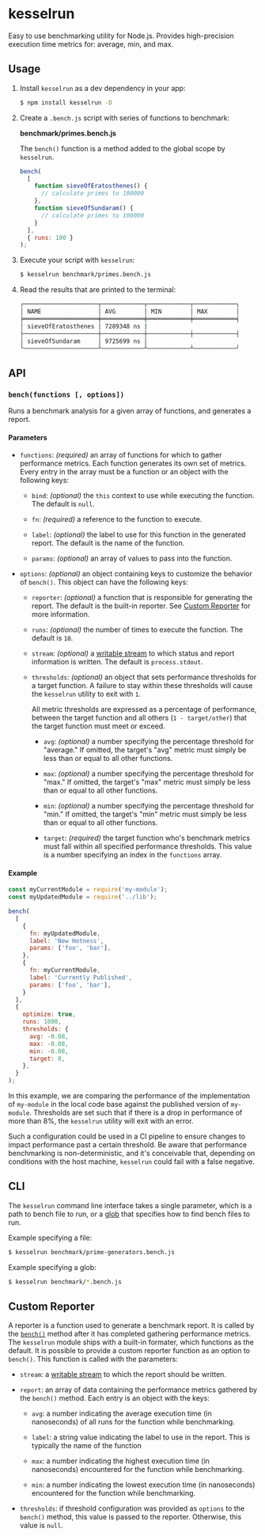 # kesselrun

Easy to use benchmarking utility for Node.js.  Provides high-precision execution time metrics for: average, min, and max.

## Usage

1. Install `kesselrun` as a dev dependency in your app:

    ```sh
    $ npm install kesselrun -D
    ```

2. Create a `.bench.js` script with series of functions to benchmark:

    __benchmark/primes.bench.js__

    The `bench()` function is a method added to the global scope by `kesselrun`.

    ```js
    bench(
      [
        function sieveOfEratosthenes() {
          // calculate primes to 100000
        },
        function sieveOfSundaram() {
          // calculate primes to 100000
        }
      ],
      { runs: 100 }
    );
    ```

3. Execute your script with `kesselrun`:

    ```sh
    $ kesselrun benchmark/primes.bench.js
    ```

4. Read the results that are printed to the terminal:

    ```sh
    ┌─────────────────────┬────────────┬────────────┬────────────┐
    │ NAME                │ AVG        │ MIN        │ MAX        │
    ╞═════════════════════╪════════════╪════════════╪════════════╡
    │ sieveOfEratosthenes │ 7289348 ns |
    ├─────────────────────┼────────────┼────────────┼────────────┤
    │ sieveOfSundaram     │ 9725699 ns │
    └—————————————————————┴————————————┴————————————┴————————————┘
    ```

## API

### `bench(functions [, options])`

Runs a benchmark analysis for a given array of functions, and generates a report.

#### Parameters

* `functions`: _(required)_ an array of functions for which to gather performance metrics.  Each function generates its own set of metrics.  Every entry in the array must be a function or an object with the following keys:

  + `bind`: _(optional)_ the `this` context to use while executing the function.  The default is `null`.

  + `fn`: _(required)_ a reference to the function to execute.

  + `label`: _(optional)_ the label to use for this function in the generated report.  The default is the name of the function.

  + `params`: _(optional)_ an array of values to pass into the function.

* `options`: _(optional)_ an object containing keys to customize the behavior of `bench()`.  This object can have the following keys:

  + `reporter`: _(optional)_ a function that is responsible for generating the report.  The default is the built-in reporter.  See [Custom Reporter](#custom-reporter) for more information.

  + `runs`: _(optional)_ the number of times to execute the function.  The default is `10`.

  + `stream`: _(optional)_ a [writable stream](https://nodejs.org/api/stream.html#stream_writable_streams) to which status and report information is written.  The default is `process.stdout`.

  + `thresholds`: _(optional)_ an object that sets performance thresholds for a target function.  A failure to stay within these thresholds will cause the `kesselrun` utility to exit with `1`.

    All metric thresholds are expressed as a percentage of performance, between the target function and all others (`1 - target/other`) that the target function must meet or exceed.

    - `avg`: _(optional)_ a number specifying the percentage threshold for "average."  If omitted, the target's "avg" metric must simply be less than or equal to all other functions.

    - `max`: _(optional)_ a number specifying the percentage threshold for "max."  If omitted, the target's "max" metric must simply be less than or equal to all other functions.

    - `min`: _(optional)_ a number specifying the percentage threshold for "min."  If omitted, the target's "min" metric must simply be less than or equal to all other functions.

    - `target`: _(required)_ the target function who's benchmark metrics must fall within all specified performance thresholds.  This value is a number specifying an index in the `functions` array.

#### Example

```js
const myCurrentModule = require('my-module');
const myUpdatedModule = require('../lib');

bench(
  [
    {
      fn: myUpdatedModule,
      label: 'New Hotness',
      params: ['foo', 'bar'],
    },
    {
      fn: myCurrentModule,
      label: 'Currently Published',
      params: ['foo', 'bar'],
    }
  ],
  {
    optimize: true,
    runs: 1000,
    thresholds: {
      avg: -0.08,
      max: -0.08,
      min: -0.08,
      target: 0,
    },
  }
);
```

In this example, we are comparing the performance of the implementation of `my-module` in the local code base against the published version of `my-module`.  Thresholds are set such that if there is a drop in performance of more than 8%, the `kesselrun` utility will exit with an error.

Such a configuration could be used in a CI pipeline to ensure changes to impact performance past a certain threshold.  Be aware that performance benchmarking is non-deterministic, and it's conceivable that, depending on conditions with the host machine, `kesselrun` could fail with a false negative.

## CLI

The `kesselrun` command line interface takes a single parameter, which is a path to bench file to run, or a [glob](https://en.wikipedia.org/wiki/Glob_(programming)) that specifies how to find bench files to run.

Example specifying a file:

```sh
$ kesselrun benchmark/prime-generators.bench.js
```

Example specifying a glob:

```sh
$ kesselrun benchmark/*.bench.js
```

## Custom Reporter

A reporter is a function used to generate a benchmark report.  It is called by the [`bench()`](#bench-functions-options) method after it has completed gathering performance metrics.  The `kesselrun` module ships with a built-in formater, which functions as the default.  It is possible to provide a custom reporter function as an option to `bench()`.  This function is called with the parameters:

* `stream`: a [writable stream](https://nodejs.org/api/stream.html#stream_writable_streams) to which the report should be written.

* `report`: an array of data containing the performance metrics gathered by the `bench()` method.  Each entry is an object with the keys:

  + `avg`: a number indicating the average execution time (in nanoseconds) of all runs for the function while benchmarking.

  + `label`: a string value indicating the label to use in the report.  This is typically the name of the function

  + `max`: a number indicating the highest execution time (in nanoseconds) encountered for the function while benchmarking.

  + `min`: a number indicating the lowest execution time (in nanoseconds) encountered for the function while benchmarking.

* `thresholds`: if threshold configuration was provided as `options` to the `bench()` method, this value is passed to the reporter.  Otherwise, this value is `null`.
